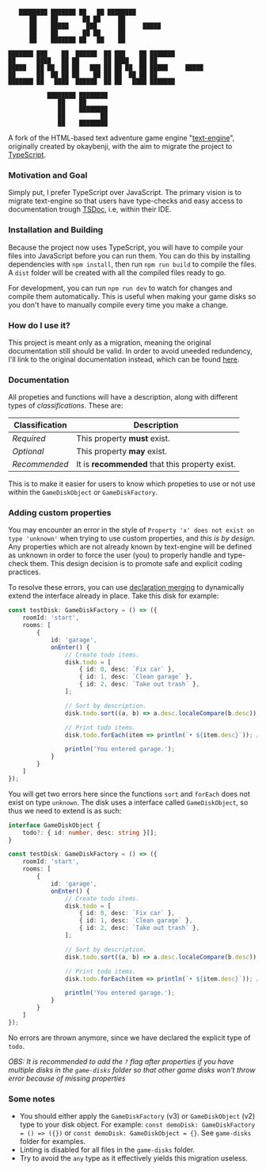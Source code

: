 ```
   ████████ ███████ ██   ██ ████████               
      ██    ██       ██ ██     ██                  
      ██    █████     ███      ██     █████            
      ██    ██       ██ ██     ██                  
      ██    ███████ ██   ██    ██                  
                                                
███████ ███    ██  ██████  ██ ███    ██ ███████ 
██      ████   ██ ██       ██ ████   ██ ██      
█████   ██ ██  ██ ██   ███ ██ ██ ██  ██ █████     █████   
██      ██  ██ ██ ██    ██ ██ ██  ██ ██ ██      
███████ ██   ████  ██████  ██ ██   ████ ███████

           ████████ ████████
              ██    ██
              ██    ████████
              ██          ██
              ██    ████████
```

A fork of the HTML-based text adventure game engine "[text-engine](https://github.com/okaybenji/text-engine)", originally created by okaybenji, with the aim to migrate the project to [TypeScript](https://www.typescriptlang.org/).

### Motivation and Goal
Simply put, I prefer TypeScript over JavaScript. The primary vision is to migrate text-engine so that users have type-checks and easy access to documentation trough [TSDoc](https://tsdoc.org/), i.e, within their IDE. 

### Installation and Building
Because the project now uses TypeScript, you will have to compile your files into JavaScript before you can run them. You can do this by installing dependencies with `npm install`, then run `npm run build` to compile the files. A `dist` folder will be created with all the compiled files ready to go.

For development, you can run `npm run dev` to watch for changes and compile them automatically. This is useful when making your game disks so you don't have to manually compile every time you make a change.

### How do I use it?
This project is meant only as a migration, meaning the original documentation still should be valid. In order to avoid uneeded redundency, I'll link to the original documentation instead, which can be found [here](https://github.com/okaybenji/text-engine#disks).

### Documentation
All propeties and functions will have a description, along with different types of *classifications*. These are:

| Classification      | Description |
| ----------- | ----------- |
| *Required*      | This property **must** exist.       |
| *Optional*   | This property **may** exist.        |
| *Recommended* | It is **recommended** that this property exist. |

This is to make it easier for users to know which propeties to use or not use within the `GameDiskObject` or `GameDiskFactory`.

### Adding custom properties
You may encounter an error in the style of `Property 'x' does not exist on type 'unknown'` when trying to use custom properties, and *this is by design*. Any properties which are not already known by text-engine will be defined as unknown in order to force the user (you) to properly handle and type-check them. This design decision is to promote safe and explicit coding practices.

To resolve these errors, you can use [declaration merging](https://www.typescriptlang.org/docs/handbook/declaration-merging.html) to dynamically extend the interface already in place. Take this disk for example:

```typescript
const testDisk: GameDiskFactory = () => ({
    roomId: 'start',
    rooms: [
        {
            id: 'garage',
            onEnter() {
                // Create todo items.
                disk.todo = [
                    { id: 0, desc: `Fix car` },
                    { id: 1, desc: `Clean garage` },
                    { id: 2, desc: `Take out trash` },
                ];

                // Sort by description.
                disk.todo.sort((a, b) => a.desc.localeCompare(b.desc)); // <-- Property 'sort' does not exist on type 'unknown'.ts(2339)

                // Print todo items.
                disk.todo.forEach(item => println(`• ${item.desc}`)); // <-- Property 'forEach' does not exist on type 'unknown'.ts(2339)

                println('You entered garage.');
            }
        }
    ]
});
```

You will get two errors here since the functions `sort` and `forEach` does not exist on type `unknown`. The disk uses a interface called `GameDiskObject`, so thus we need to extend is as such:

```typescript
interface GameDiskObject {
    todo?: { id: number, desc: string }[];
}

const testDisk: GameDiskFactory = () => ({
    roomId: 'start',
    rooms: [
        {
            id: 'garage',
            onEnter() {
                // Create todo items.
                disk.todo = [
                    { id: 0, desc: `Fix car` },
                    { id: 1, desc: `Clean garage` },
                    { id: 2, desc: `Take out trash` },
                ];

                // Sort by description.
                disk.todo.sort((a, b) => a.desc.localeCompare(b.desc)); // <-- No error

                // Print todo items.
                disk.todo.forEach(item => println(`• ${item.desc}`)); // <-- No error

                println('You entered garage.');
            }
        }
    ]
});
```

No errors are thrown anymore, since we have declared the explicit type of `todo`. 

*OBS: It is recommended to add the `?` flag after properties if you have multiple disks in the `game-disks` folder so that other game disks won't throw error because of missing properties*

### Some notes
* You should either apply the `GameDiskFactory` (v3) or `GameDiskObject` (v2) type to your disk object. For example: `const demoDisk: GameDiskFactory = () => ({})` or `const demoDisk: GameDiskObject = {}`. See `game-disks` folder for examples.
* Linting is disabled for all files in the `game-disks` folder.
* Try to avoid the `any` type as it effectively yields this migration useless.  
